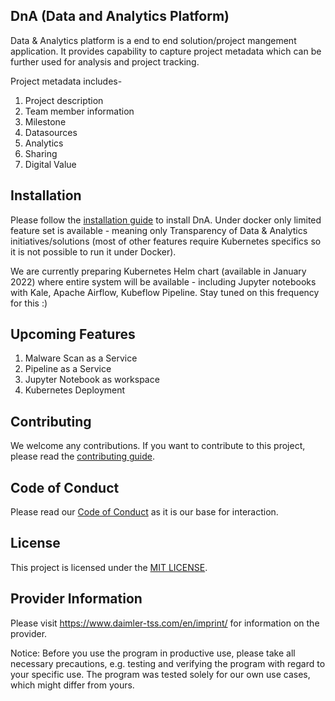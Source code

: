 <!-- SPDX-License-Identifier: MIT -->

## DnA (Data and Analytics Platform)

Data & Analytics platform is a end to end solution/project mangement application. It provides capability to capture project metadata which can be further used for analysis and project tracking.

Project metadata includes-

1. Project description
2. Team member information
3. Milestone
4. Datasources
5. Analytics
6. Sharing
7. Digital Value

## Installation

Please follow the [installation guide](./docs/SETUP-DOCKER-COMPOSE.md) to install DnA. Under docker only limited feature set is available - meaning only Transparency of Data & Analytics initiatives/solutions (most of other features require Kubernetes specifics so it is not possible to run it under Docker).

We are currently preparing Kubernetes Helm chart (available in January 2022) where entire system will be available - including Jupyter notebooks with Kale, Apache Airflow, Kubeflow Pipeline. Stay tuned on this frequency for this :)

## Upcoming Features

1. Malware Scan as a Service
2. Pipeline as a Service
3. Jupyter Notebook as workspace
4. Kubernetes Deployment

## Contributing

We welcome any contributions.
If you want to contribute to this project, please read the [contributing guide](CONTRIBUTING.md).

## Code of Conduct

Please read our [Code of Conduct](https://github.com/Daimler/daimler-foss/blob/master/CODE_OF_CONDUCT.md) as it is our base for interaction.

## License

This project is licensed under the [MIT LICENSE](LICENSE).

## Provider Information

Please visit <https://www.daimler-tss.com/en/imprint/> for information on the provider.

Notice: Before you use the program in productive use, please take all necessary precautions,
e.g. testing and verifying the program with regard to your specific use.
The program was tested solely for our own use cases, which might differ from yours.
